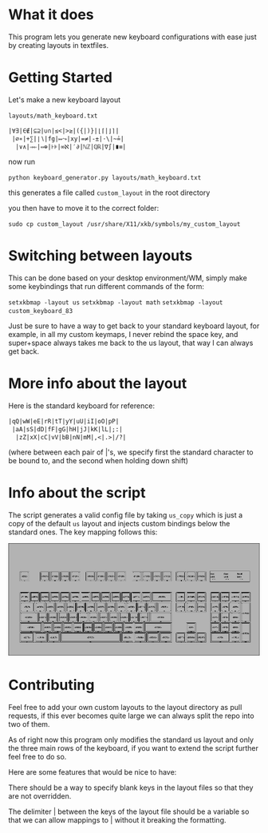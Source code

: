 # What it does

This program lets you generate new keyboard configurations with ease just by creating layouts in textfiles.

# Getting Started

Let's make a new keyboard layout

`layouts/math_keyboard.txt`

```
|∀∃|∈∉|⊆⊇|∪∩|≤<|>≥|({|)}|⌊⌈|⌋⌉|
 |∅∗|+∑|∣∖|fg|↦⤳|xy|=≠|-±|⋅\|~≟|
  |∨∧|⇒⇐|⇔⊕|⊦⊧|∞ℵ|′∂|ℕℤ|ℚℝ|∇∫|∎≡|
```

now run 

`python keyboard_generator.py layouts/math_keyboard.txt`

this generates a file called `custom_layout` in the root directory

you then have to move it to the correct folder: 

`sudo cp custom_layout /usr/share/X11/xkb/symbols/my_custom_layout` 

# Switching between layouts

This can be done based on your desktop environment/WM, simply make some keybindings that run different commands of the form:

`setxkbmap -layout us`
`setxkbmap -layout math`
`setxkbmap -layout custom_keyboard_83`

Just be sure to have a way to get back to your standard keyboard layout, for example, in all my custom keymaps, I never rebind the space key, and super+space always takes me back to the us layout, that way I can always get back.


# More info about the layout

Here is the standard keyboard for reference:

```
|qQ|wW|eE|rR|tT|yY|uU|iI|oO|pP|
 |aΑ|sS|dD|fF|gG|hH|jJ|kK|lL|;:|
  |zZ|xX|cC|vV|bΒ|nN|mM|,<|.>|/?|
```

(where between each pair of |'s, we specify first the standard character to be bound to, and the second when holding down shift)

# Info about the script

The script generates a valid config file by taking `us_copy` which is just a copy of the default `us` layout and injects custom bindings below the standard ones. The key mapping follows this:

![](keyboard.png)

# Contributing

Feel free to add your own custom layouts to the layout directory as pull requests, if this ever becomes quite large we can always split the repo into two of them.

As of right now this program only modifies the standard us layout and only the three main rows of the keyboard, if you want to extend the script further feel free to do so.

Here are some features that would be nice to have:

There should be a way to specify blank keys in the layout files so that they are not overridden.

The delimiter | between the keys of the layout file should be a variable so that we can allow mappings to | without it breaking the formatting.





